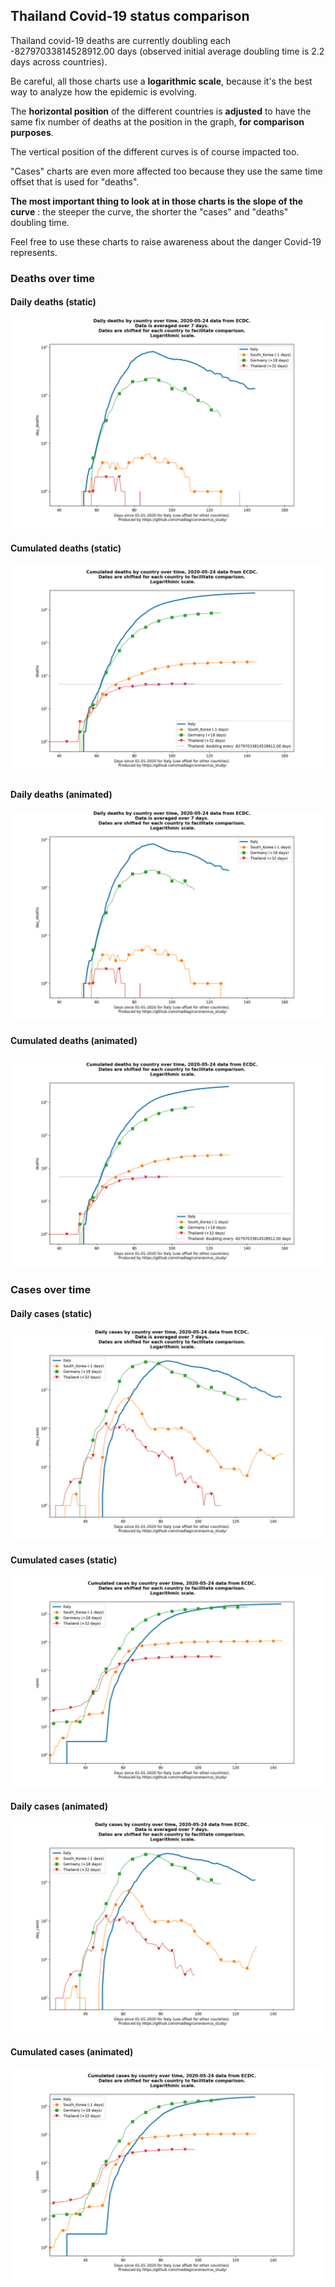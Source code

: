 ## Thailand Covid-19 status comparison 

Thailand covid-19 deaths are currently doubling each -82797033814528912.00 days (observed initial average doubling time is 2.2 days across countries).



Be careful, all those charts use a **logarithmic scale**, because it's the best way to analyze how the epidemic is evolving.
 
The **horizontal position** of the different countries is **adjusted** to have the same fix number of deaths at the position in the graph, **for comparison purposes**.

The vertical position of the different curves is of course impacted too.

"Cases" charts are even more affected too because they use the same time offset that is used for "deaths".

**The most important thing to look at in those charts is the slope of the curve** : the steeper the curve, the shorter the "cases" and "deaths" doubling time.

Feel free to use these charts to raise awareness about the danger Covid-19 represents. 


 
### Deaths over time
 
#### Daily deaths (static)
![Thailand covid-19 daily deaths static chart](https://raw.githubusercontent.com/madlag/coronavirus_study/master/notebooks/graphs/2020-05-24/countries/Thailand/2020-05-24_Thailand_day_deaths.png "Thailand covid-19 day_deaths static chart")   
 
#### Cumulated deaths (static)
![Thailand covid-19 cumulated deaths static chart](https://raw.githubusercontent.com/madlag/coronavirus_study/master/notebooks/graphs/2020-05-24/countries/Thailand/2020-05-24_Thailand_deaths.png "Thailand covid-19 deaths static chart")   
 
#### Daily deaths (animated)
![Thailand covid-19 daily deaths animated chart](https://raw.githubusercontent.com/madlag/coronavirus_study/master/notebooks/graphs/2020-05-24/countries/Thailand/2020-05-24_Thailand_day_deaths.gif "Thailand covid-19 day_deaths animated chart")   
 
#### Cumulated deaths (animated)
![Thailand covid-19 cumulated deaths animated chart](https://raw.githubusercontent.com/madlag/coronavirus_study/master/notebooks/graphs/2020-05-24/countries/Thailand/2020-05-24_Thailand_deaths.gif "Thailand covid-19 deaths animated chart")   

 
### Cases over time
 
#### Daily cases (static)
![Thailand covid-19 daily cases static chart](https://raw.githubusercontent.com/madlag/coronavirus_study/master/notebooks/graphs/2020-05-24/countries/Thailand/2020-05-24_Thailand_day_cases.png "Thailand covid-19 day_cases static chart")   
 
#### Cumulated cases (static)
![Thailand covid-19 cumulated cases static chart](https://raw.githubusercontent.com/madlag/coronavirus_study/master/notebooks/graphs/2020-05-24/countries/Thailand/2020-05-24_Thailand_cases.png "Thailand covid-19 cases static chart")   
 
#### Daily cases (animated)
![Thailand covid-19 daily cases animated chart](https://raw.githubusercontent.com/madlag/coronavirus_study/master/notebooks/graphs/2020-05-24/countries/Thailand/2020-05-24_Thailand_day_cases.gif "Thailand covid-19 day_cases animated chart")   
 
#### Cumulated cases (animated)
![Thailand covid-19 cumulated cases animated chart](https://raw.githubusercontent.com/madlag/coronavirus_study/master/notebooks/graphs/2020-05-24/countries/Thailand/2020-05-24_Thailand_cases.gif "Thailand covid-19 cases animated chart")   

